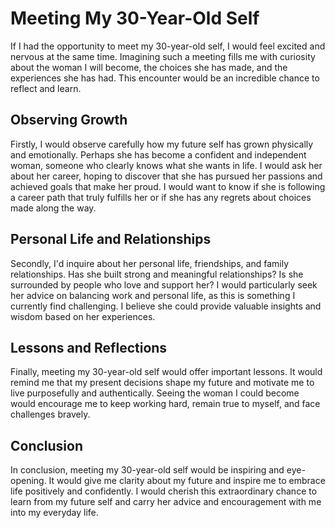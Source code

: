 
# Meeting My 30-Year-Old Self

If I had the opportunity to meet my 30-year-old self, I would feel excited and nervous at the same time. Imagining such a meeting fills me with curiosity about the woman I will become, the choices she has made, and the experiences she has had. This encounter would be an incredible chance to reflect and learn.

## Observing Growth

Firstly, I would observe carefully how my future self has grown physically and emotionally. Perhaps she has become a confident and independent woman, someone who clearly knows what she wants in life. I would ask her about her career, hoping to discover that she has pursued her passions and achieved goals that make her proud. I would want to know if she is following a career path that truly fulfills her or if she has any regrets about choices made along the way.

## Personal Life and Relationships

Secondly, I'd inquire about her personal life, friendships, and family relationships. Has she built strong and meaningful relationships? Is she surrounded by people who love and support her? I would particularly seek her advice on balancing work and personal life, as this is something I currently find challenging. I believe she could provide valuable insights and wisdom based on her experiences.

## Lessons and Reflections

Finally, meeting my 30-year-old self would offer important lessons. It would remind me that my present decisions shape my future and motivate me to live purposefully and authentically. Seeing the woman I could become would encourage me to keep working hard, remain true to myself, and face challenges bravely.

## Conclusion

In conclusion, meeting my 30-year-old self would be inspiring and eye-opening. It would give me clarity about my future and inspire me to embrace life positively and confidently. I would cherish this extraordinary chance to learn from my future self and carry her advice and encouragement with me into my everyday life.
